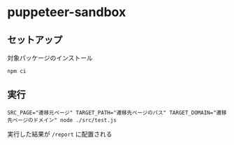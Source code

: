 # puppeteer-sandbox

## セットアップ

対象パッケージのインストール

```sh
npm ci
```

## 実行

```Sh
SRC_PAGE="遷移元ページ" TARGET_PATH="遷移先ページのパス" TARGET_DOMAIN="遷移先ページのドメイン" node ./src/test.js
```

実行した結果が `/report` に配置される

